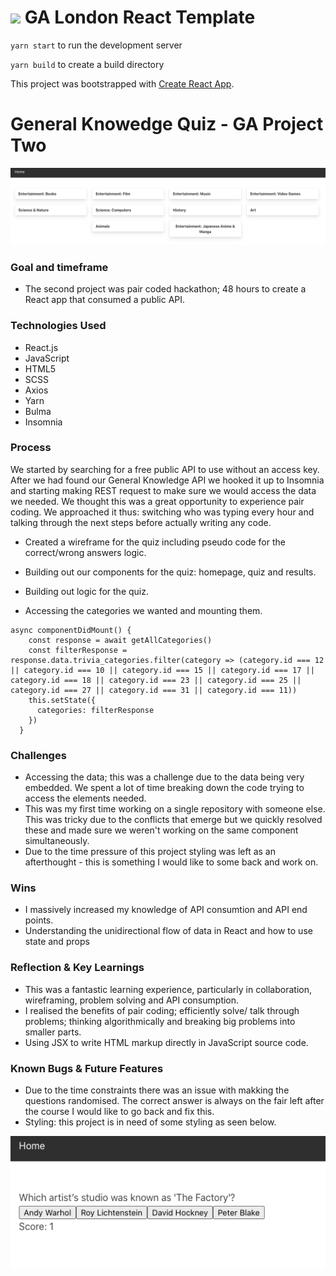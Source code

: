 # ![](https://ga-dash.s3.amazonaws.com/production/assets/logo-9f88ae6c9c3871690e33280fcf557f33.png) GA London React Template

`yarn start` to run the development server

`yarn build` to create a build directory


This project was bootstrapped with [Create React App](https://github.com/facebook/create-react-app).

# General Knowedge Quiz - GA Project Two 

![Wireframe Screenshot](src/assets/quiz2.png)
 
### Goal and timeframe 

- The second project was pair coded hackathon; 48 hours to create a React app that consumed a public API.

### Technologies Used

- React.js
- JavaScript
- HTML5 
- SCSS
- Axios
- Yarn 
- Bulma 
- Insomnia 

### Process

We started by searching for a free public API to use without an access key. After we had found our General Knowledge API we hooked it up to Insomnia and starting making REST request to make sure we would access the data we needed. We thought this was a great opportunity to experience pair coding. We approached it thus: switching who was typing every hour and talking through the next steps before actually writing any code.  

- Created a wireframe for the quiz including pseudo code for the correct/wrong answers logic.
- Building out our components for the quiz: homepage, quiz and results.
- Building out logic for the quiz.

- Accessing the categories we wanted and mounting them.
```
async componentDidMount() {
    const response = await getAllCategories()
    const filterResponse = response.data.trivia_categories.filter(category => (category.id === 12 || category.id === 10 || category.id === 15 || category.id === 17 || category.id === 18 || category.id === 23 || category.id === 25 || category.id === 27 || category.id === 31 || category.id === 11))
    this.setState({
      categories: filterResponse
    })
  }
```

### Challenges 
- Accessing the data; this was a challenge due to the data being very embedded. We spent a lot of time breaking down the code trying to access the elements needed. 
- This was my first time working on a single repository with someone else. This was tricky due to the conflicts that emerge but we quickly resolved these and made sure we weren't working on the same component simultaneously.
- Due to the time pressure of this project styling was left as an afterthought - this is something I would like to some back and work on.

### Wins

- I massively increased my knowledge of API consumtion and API end points.
- Understanding the unidirectional flow of data in React and how to use state and props

### Reflection & Key Learnings

- This was a fantastic learning experience, particularly in collaboration, wireframing, problem solving and API consumption.
- I realised the benefits of pair coding; efficiently solve/ talk through problems; thinking algorithmically and breaking big problems into smaller parts.
- Using JSX to write HTML markup directly in JavaScript source code. 


### Known Bugs & Future Features 

- Due to the time constraints there was an issue with makking the questions randomised. The correct answer is always on the fair left after the course I would like to go back     and fix this. 
- Styling: this project is in need of some styling as seen below. 


![Wireframe Screenshot](src/assets/quiz.png)
